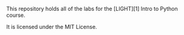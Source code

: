 This repository holds all of the labs for the [LIGHT][1] Intro to Python
course.

It is licensed under the MIT License.
